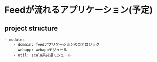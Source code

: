 # Feedが流れるアプリケーション(予定)

## project structure

```
- modules
    - domain: feedアプリケーションのコアロジック
    - webapp: webappモジュール
    - util: scala系共通モジュール
```